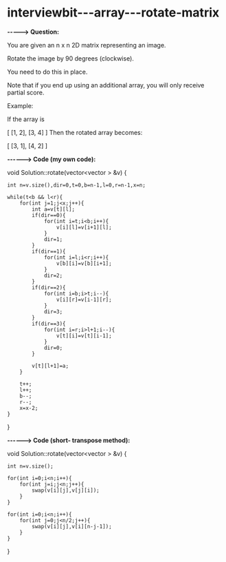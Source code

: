 # interviewbit---array---rotate-matrix

**-----> Question:**

You are given an n x n 2D matrix representing an image.

Rotate the image by 90 degrees (clockwise).

You need to do this in place.

Note that if you end up using an additional array, you will only receive partial score.

Example:

If the array is

[
    [1, 2],
    [3, 4]
]
Then the rotated array becomes:

[
    [3, 1],
    [4, 2]
]



**------> Code (my own code):**

void Solution::rotate(vector<vector<int> > &v) {

    int n=v.size(),dir=0,t=0,b=n-1,l=0,r=n-1,x=n;

    while(t<b && l<r){
        for(int j=1;j<x;j++){
            int a=v[t][l];
            if(dir==0){
                for(int i=t;i<b;i++){
                    v[i][l]=v[i+1][l];
                }
                dir=1;
            }
            if(dir==1){
                for(int i=l;i<r;i++){
                    v[b][i]=v[b][i+1];
                }
                dir=2;
            }
            if(dir==2){
                for(int i=b;i>t;i--){
                    v[i][r]=v[i-1][r];
                }
                dir=3;
            }
            if(dir==3){
                for(int i=r;i>l+1;i--){
                    v[t][i]=v[t][i-1];
                }
                dir=0;
            }

            v[t][l+1]=a;
        }

        t++;
        l++;
        b--;
        r--;
        x=x-2;
    }
}
  
  
  
  **------> Code (short- transpose method):**
  
  void Solution::rotate(vector<vector<int> > &v) {

    int n=v.size();

    for(int i=0;i<n;i++){
        for(int j=i;j<n;j++){
            swap(v[i][j],v[j][i]);
        }
    }

    for(int i=0;i<n;i++){
        for(int j=0;j<n/2;j++){
            swap(v[i][j],v[i][n-j-1]);
        }
    }
    
    
}


